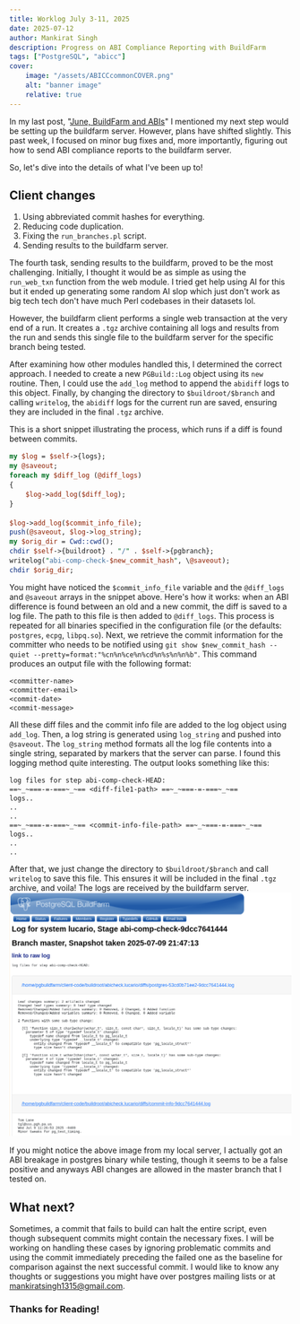 ```yaml
---
title: Worklog July 3-11, 2025
date: 2025-07-12
author: Mankirat Singh
description: Progress on ABI Compliance Reporting with BuildFarm
tags: ["PostgreSQL", "abicc"]
cover:
    image: "/assets/ABICCcommonCOVER.png"
    alt: "banner image"
    relative: true
---
```

In my last post, "[June, BuildFarm and ABIs](https://blog.mankiratsingh.com/posts/june-postgres-and-abicc/)" I mentioned my next step would be setting up the buildfarm server. However, plans have shifted slightly. This past week, I focused on minor bug fixes and, more importantly, figuring out how to send ABI compliance reports to the buildfarm server.

So, let's dive into the details of what I've been up to!

## Client changes
1. Using abbreviated commit hashes for everything.
2. Reducing code duplication.
3. Fixing the `run_branches.pl` script.
4. Sending results to the buildfarm server.

The fourth task, sending results to the buildfarm, proved to be the most challenging. Initially, I thought it would be as simple as using the `run_web_txn` function from the web module. I tried get help using AI for this but it ended up generating some random AI slop which just don't work as big tech tech don't have much Perl codebases in their datasets lol.

However, the buildfarm client performs a single web transaction at the very end of a run. It creates a `.tgz` archive containing all logs and results from the run and sends this single file to the buildfarm server for the specific branch being tested.

After examining how other modules handled this, I determined the correct approach. I needed to create a new `PGBuild::Log` object using its `new` routine. Then, I could use the `add_log` method to append the `abidiff` logs to this object. Finally, by changing the directory to `$buildroot/$branch` and calling `writelog`, the `abidiff` logs for the current run are saved, ensuring they are included in the final `.tgz` archive.

This is a short snippet illustrating the process, which runs if a diff is found between commits.
```perl
my $log = $self->{logs};
my @saveout;
foreach my $diff_log (@diff_logs)
{
    $log->add_log($diff_log);
}

$log->add_log($commit_info_file);
push(@saveout, $log->log_string);
my $orig_dir = Cwd::cwd();
chdir $self->{buildroot} . "/" . $self->{pgbranch};
writelog("abi-comp-check-$new_commit_hash", \@saveout);
chdir $orig_dir;
```
You might have noticed the `$commit_info_file` variable and the `@diff_logs` and `@saveout` arrays in the snippet above. Here's how it works: when an ABI difference is found between an old and a new commit, the diff is saved to a log file. The path to this file is then added to `@diff_logs`. This process is repeated for all binaries specified in the configuration file (or the defaults: `postgres`, `ecpg`, `libpq.so`). Next, we retrieve the commit information for the committer who needs to be notified using `git show $new_commit_hash --quiet --pretty=format:"%cn%n%ce%n%cd%n%s%n%n%b"`. This command produces an output file with the following format:
```
<committer-name>
<committer-email>
<commit-date>
<commit-message>
```
All these diff files and the commit info file are added to the log object using `add_log`. Then, a log string is generated using `log_string` and pushed into `@saveout`. The `log_string` method formats all the log file contents into a single string, separated by markers that the server can parse. I found this logging method quite interesting. The output looks something like this:
```
log files for step abi-comp-check-HEAD:
==~_~===-=-===~_~== <diff-file1-path> ==~_~===-=-===~_~==
logs..
..
..
==~_~===-=-===~_~== <commit-info-file-path> ==~_~===-=-===~_~==
logs..
..
..

```
After that, we just change the directory to `$buildroot/$branch` and call `writelog` to save this file. This ensures it will be included in the final `.tgz` archive, and voila! The logs are received by the buildfarm server.
![server-img](./image.png)

If you might notice the above image from my local server, I actually got an ABI breakage in postgres binary while testing, though it seems to be a false positive and anyways ABI changes are allowed in the master branch that I tested on.


## What next?
Sometimes, a commit that fails to build can halt the entire script, even though subsequent commits might contain the necessary fixes. I will be working on handling these cases by ignoring problematic commits and using the commit immediately preceding the failed one as the baseline for comparison against the next successful commit.
I would like to know any thoughts or suggestions you might have over postgres mailing lists or at mankiratsingh1315@gmail.com.

### Thanks for Reading!
